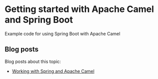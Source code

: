 # Getting started with Apache Camel and Spring Boot

Example code for using Spring Boot with Apache Camel

## Blog posts

Blog posts about this topic:

* [Working with Spring and Apache Camel](https://reflectoring.io/spring-camel/)